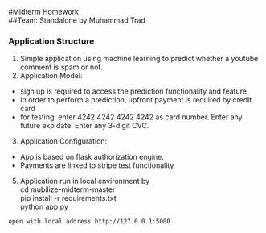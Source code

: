 #Midterm Homework  
##Team: Standalone by Muhammad Trad

### Application Structure
1. Simple application using machine learning to predict whether a youtube comment is spam or not.
2. Application Model: 
- sign up is required to access the prediction functionality and feature
- in order to perform a prediction, upfront payment is required by credit card
- for testing: enter 4242 4242 4242 4242 as card number. Enter any future exp date. Enter any 3-digit CVC. 
3. Application Configuration:
- App is based on flask authorization engine. 
- Payments are linked to stripe test functionality
5. Application run in local environment by  
cd mubilize-midterm-master  
pip install -r requirements.txt  
python app.py  
```
open with local address http://127.0.0.1:5000
